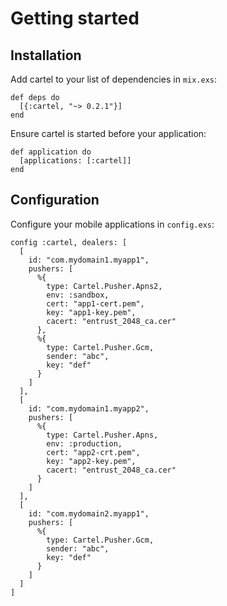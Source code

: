 # Getting started

## Installation

Add cartel to your list of dependencies in `mix.exs`:

    def deps do
      [{:cartel, "~> 0.2.1"}]
    end

Ensure cartel is started before your application:

    def application do
      [applications: [:cartel]]
    end

## Configuration

Configure your mobile applications in `config.exs`:

    config :cartel, dealers: [
      [
        id: "com.mydomain1.myapp1",
        pushers: [
          %{
            type: Cartel.Pusher.Apns2,
            env: :sandbox,
            cert: "app1-cert.pem",
            key: "app1-key.pem",
            cacert: "entrust_2048_ca.cer"
          },
          %{
            type: Cartel.Pusher.Gcm,
            sender: "abc",
            key: "def"
          }
        ]
      ],
      [
        id: "com.mydomain1.myapp2",
        pushers: [
          %{
            type: Cartel.Pusher.Apns,
            env: :production,
            cert: "app2-crt.pem",
            key: "app2-key.pem",
            cacert: "entrust_2048_ca.cer"
          }
        ]
      ],
      [
        id: "com.mydomain2.myapp1",
        pushers: [
          %{
            type: Cartel.Pusher.Gcm,
            sender: "abc",
            key: "def"
          }
        ]
      ]
    ]
